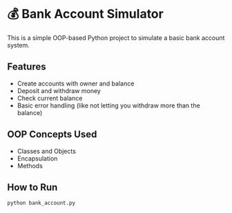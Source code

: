 # 💰 Bank Account Simulator

This is a simple OOP-based Python project to simulate a basic bank account system.

## Features

- Create accounts with owner and balance
- Deposit and withdraw money
- Check current balance
- Basic error handling (like not letting you withdraw more than the balance)

## OOP Concepts Used

- Classes and Objects
- Encapsulation
- Methods

## How to Run

```bash
python bank_account.py
